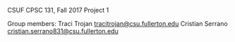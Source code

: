 CSUF CPSC 131, Fall 2017
Project 1

Group members:
Traci Trojan   tracitrojan@csu.fullerton.edu
Cristian Serrano   cristian.serrano831@csu.fullerton.edu
